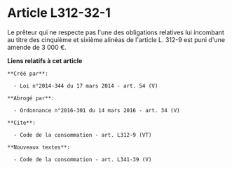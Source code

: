 # Article L312-32-1

Le prêteur qui ne respecte pas l'une des obligations relatives lui incombant au titre des cinquième et sixième alinéas de
l'article L. 312-9 est puni d'une amende de 3 000 €.

**Liens relatifs à cet article**

	**Créé par**:

	  - Loi n°2014-344 du 17 mars 2014 - art. 54 (V)

	**Abrogé par**:

	  - Ordonnance n°2016-301 du 14 mars 2016 - art. 34 (V)

	**Cite**:

	  - Code de la consommation - art. L312-9 (VT)

	**Nouveaux textes**:

	  - Code de la consommation - art. L341-39 (V)
